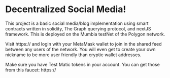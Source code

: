 # Decentralized Social Media!

This project is a basic social media/blog implementation using smart contracts written in solidity, The Graph querying protocol, and nextJS framework. This is deployed on the Mumbia testNet of the Polygon network.

Visit https:// and login with your MetaMask wallet to join in the shared feed between any users of the network. You will even get to create your own nickname to be more user friendly than cryptic wallet addresses. 

Make sure you have Test Matic tokens in your account. You can get those from this faucet: https://
